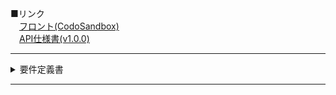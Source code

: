

■リンク  
　[フロント(CodoSandbox)](https://codesandbox.io/p/sandbox/s-sfa-jt47pw)  
　[API仕様書(v1.0.0)](https://app.swaggerhub.com/apis/abeckcrow/S-SFA/1.0.0)

***

<details><summary>要件定義書</summary><div>


## S-SFA
**Support Sales Force Automation(営業支援ツール)**<br />
　　　　　　　　　　　　　　　　　　　　　　　　　　　　　　作成者: 安部達朗  
　　　　　　　　　　　　　　　　　　　　　　　　　最終更新日: 2023年12月2日
***
## 内容
1. <details><summary>システム概要</summary><div>
   <br />
   A)　システム構成図<br />
   　　・ER図<br />

   ![ER図(S-SFA).png](img%2FER%E5%9B%B3%28S-SFA%29.png)
   B)　背景<br />
   <table>
               <thead>
                   <tr>
                       <th>As Is</th>
                       <th>To Be</th>
                   </tr>
               </thead>
               <tbody>
                   <tr>
                       <td>企業によってのランク付ができていない</td>
                       <td>企業のランク付によって関係性がわかる</td>
                   </tr>
                   <tr>
                       <td>アプローチの優先度がわかりにくい</td>
                       <td>アプローチの優先順に表示される</td>
                   </tr>
                   <tr>
                       <td>画面遷移しなくては詳細が見れない</td>
                       <td>同じ画面内で企業情報が見れる</td>
                   </tr>
                   <tr>
                       <td>履歴とアポイント登録が別画面で操作が必要</td>
                       <td>アポイント登録後に履歴を入力できる</td>
                   </tr>
               </tbody>
           </table>
   　　　<br />
   C)　定義</div></details>
2. <details><summary>業務要件</summary><div>
   A)　業務フロー<br />

   ![業務フロー.png](img%2F%E6%A5%AD%E5%8B%99%E3%83%95%E3%83%AD%E3%83%BC.png)
   B)　規模<br />
　　　　・一人<br />
   C)　時期・時間<br />
　　　　・<a href="https://github.com/users/ABECKCROW/projects/4/views/2">ロードマップ</a>を参照。<br />
   D)　指標<br />
   E)　範囲</div></details>
3. <details><summary>機能案件</summary><div>
   A)　機能<br />
   　　・<a href="https://app.swaggerhub.com/apis/MUDSKIPPERMAT/support-sales_force_automation/1.0.0#/">API仕様書(Swagger)</a>を参照。<br />
   B)　画面<br />
   C)　情報・データログ<br />
   D)　外部インターフェイス</div></details>
4. <details><summary>非機能要件</summary><div>
   A)　ユーザービリティ及びアクセシビリティ<br />
   B)　システム方式<br />
   C)　規模<br />
   D)　性能<br />
   E)　信頼性<br />
   F)　拡張性<br />
   G)　上位互換性<br />
   H)　継続性</div></details>
5. <details><summary>セキュリティ要件</summary><div>
   A)　情報セキュリティ<br />
   B)　稼働環境<br />
   C)　テスト<br /></div></details>
6. <details><summary>移行要件</summary><div>
   A)　移行<br />
   　　・無<br />
   B)　引継ぎ</div>
   　　・無<br /></details>
7. <details><summary>運用要件</summary><div>
   A)　教育<br />
      　　・無<br />
   B)　運用</div></details>
8. ドキュメント更新履歴
</div></details>

***
